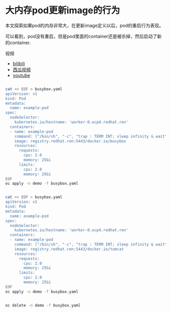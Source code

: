 # 大内存pod更新image的行为

本文探索如果pod的内存非常大，在更新image定义以后，pod的重启行为表现。

可以看到，pod没有重启，但是pod里面的container还是被杀掉，然后启动了新的container.

视频
- [bilibili](https://www.bilibili.com/video/BV1Fh411o7Hu/)
- [西瓜视频](https://www.ixigua.com/6863368785391419912/)
- [youtube](https://youtu.be/NjC0OgDuDxg)

```bash

cat << EOF > busybox.yaml 
apiVersion: v1
kind: Pod
metadata:
  name: example-pod
spec:
  nodeSelector:
    kubernetes.io/hostname: 'worker-0.ocp4.redhat.ren'
  containers:
  - name: example-pod
    command: ["/bin/sh", "-c", "trap : TERM INT; sleep infinity & wait"]
    image: registry.redhat.ren:5443/docker.io/busybox
    resources:
      requests:
        cpu: 2.0
        memory: 25Gi
      limits:
        cpu: 2.0
        memory: 25Gi
EOF
oc apply -n demo -f busybox.yaml 


cat << EOF > busybox.yaml 
apiVersion: v1
kind: Pod
metadata:
  name: example-pod
spec:
  nodeSelector:
    kubernetes.io/hostname: 'worker-0.ocp4.redhat.ren'
  containers:
  - name: example-pod
    command: ["/bin/sh", "-c", "trap : TERM INT; sleep infinity & wait"]
    image: registry.redhat.ren:5443/docker.io/tomcat
    resources:
      requests:
        cpu: 2.0
        memory: 25Gi
      limits:
        cpu: 2.0
        memory: 25Gi
EOF
oc apply -n demo -f busybox.yaml 


oc delete -n demo -f busybox.yaml 

```

